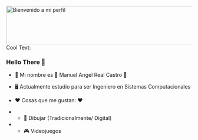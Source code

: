 <a href="https://es.cooltext.com"><img src="https://images.cooltext.com/5548652.png" width="782" height="104" alt="Bienvenido a mi perfil" /></a>
<a href="http://cooltext.com" target="_top"><img src="https://cooltext.com/images/ct_pixel.gif" width="80" height="15" alt="Cool Text: Logo and Graphics Generator" border="0" /></a>

### Hello There 👋



- 👋 Mi nombre es 🔵 Manuel Angel Real Castro 🔵

- 🖥 Actualmente estudio para ser Ingeniero en Sistemas Computacionales

- ❤ Cosas que me gustan: ❤
- - 🎨 Dibujar (Tradicionalmente/ Digital)
- - 🎮 Videojuegos 

<!---
IOManuelReal/IOManuelReal is a ✨ special ✨ repository because its `README.md` (this file) appears on your GitHub profile.
You can click the Preview link to take a look at your changes.
--->
